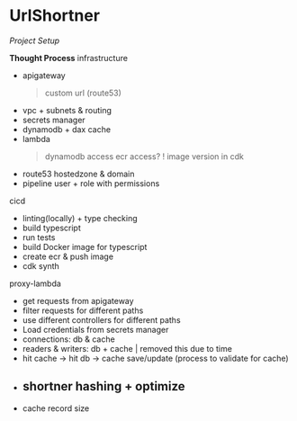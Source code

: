 # UrlShortner

*Project Setup*

**Thought Process**
infrastructure
- apigateway
  > custom url (route53)
- vpc + subnets & routing
- secrets manager
- dynamodb + dax cache
- lambda
  > dynamodb access
  > ecr access? 
    ! image version in cdk
- route53 hostedzone & domain
- pipeline user + role with permissions 


cicd 
- linting(locally) + type checking
- build typescript
- run tests
- build Docker image for typescript
- create ecr & push image
- cdk synth

proxy-lambda
- get requests from apigateway
- filter requests for different paths
- use different controllers for different paths
- Load credentials from secrets manager
- connections: db & cache
- readers & writers: db + cache | removed this due to time
- hit cache -> hit db -> cache save/update (process to validate for cache)
- shortner hashing + optimize
    - 
- cache record size

